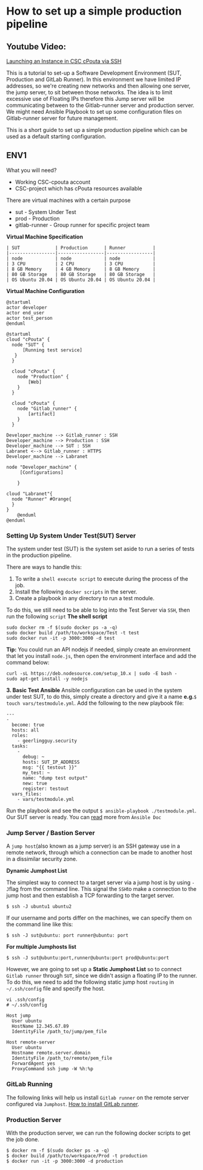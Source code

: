 # How to set up a simple production pipeline

## Youtube Video: 
[Launching an Instance in CSC cPouta via SSH](https://www.youtube.com/watch?v=p323T41KVB0&t=143s)


This is a tutorial to set-up a Software Development Environment (SUT, Production and GitLab Runner). In this environment we have limited IP addresses, so we're creating new networks and then allowing one server, the jump server, to sit between those networks. The idea is to limit excessive use of Floating IPs therefore this Jump server will be communicating between to the Gitlab-runner server and production server. We might need Ansible Playbook to set up some configuration files on Gitlab-runner server for future management.



This is a short guide to set up a simple production pipeline which can be used as a default starting configuration.

## ENV1


What you will need?

* Working CSC-cpouta account
* CSC-project which has cPouta resources available

There are virtual machines with a certain purpose

* sut - System Under Test
* prod - Production 
* gitlab-runner - Group runner for specific project team



**Virtual Machine Specification**
```
| SUT             | Production      | Runner          |
|-----------------|-----------------|-----------------|
| node            | node            | node            |
| 3 CPU           | 2 CPU           | 3 CPU           |
| 8 GB Memory     | 4 GB Memory     | 8 GB Memory     |
| 80 GB Storage   | 80 GB Storage   | 80 GB Storage   |
| OS Ubuntu 20.04 | OS Ubuntu 20.04 | OS Ubuntu 20.04 |
```



**Virtual Machine Configuration**

```plantuml
@startuml
actor developer
actor end_user
actor test_person
@enduml
```

```plantuml
@startuml
cloud "cPouta" {
  node "SUT" {
      [Running test service]
   }
  }

  cloud "cPouta" {
    node "Production" {
        [Web]
    }
  }

  cloud "cPouta" {
    node "Gitlab_runner" {
        [artifact]
    }
  }

Developer_machine --> Gitlab_runner : SSH 
Developer_machine --> Production : SSH
Developer_machine --> SUT : SSH
Labranet <--> Gitlab_runner : HTTPS
Developer_machine --> Labranet 

node "Developer_machine" {
     [Configurations]
    
    }

cloud "Labranet"{
  node "Runner" #Orange{
  }
}
    @enduml
@enduml
```


### Setting Up System Under Test(SUT) Server
The system under test (SUT) is the system set aside to run a series of tests in the production pipeline. 

There are ways to handle this:
1. To write a `shell execute script` to execute during the process of the job.
2. Install the following `docker scripts` in the server.
3. Create a playbook in any directory to run a test module.

To do this, we still need to be able to log into the Test Server via `SSH`, then run the following `script`
**The shell script**
```
sudo docker rm -f $(sudo docker ps -a -q)
sudo docker build /path/to/workspace/Test -t test
sudo docker run -it -p 3000:3000 -d test
```
**Tip:** You could run an API nodejs if needed, simply create an environment that let you install `node.js`, then open the environment interface and add the command below:
```
curl -sL https://deb.nodesource.com/setup_10.x | sudo -E bash -
sudo apt-get install -y nodejs
```

**3. Basic Test Ansible**
Ansible configuration can be used in the system under test SUT, to do this, simply create a directory and give it a name **e.g.**`$ touch vars/testmodule.yml`.
Add the following to the new playbook file:
```
--- 
- 
  become: true
  hosts: all
  roles: 
    - geerlingguy.security
  tasks: 
    - 
      debug: ~
      hosts: SUT_IP_ADDRESS
      msg: "{{ testout }}"
      my_test: ~
      name: "dump test output"
      new: true
      register: testout
  vars_files: 
    - vars/testmodule.yml

```
Run the playbook and see the output `$ ansible-playbook ./testmodule.yml`. Our SUT server is ready.
You can [read](https://docs.ansible.com/ansible/latest/dev_guide/developing_modules_general.html#environment-setup) more from `Ànsible Doc`



### Jump Server / Bastion Server

A `jump host`(also known as a jump server) is an SSH gateway use in a remote network, through which a connection can be made to another host in a dissimilar security zone. 

**Dynamic Jumphost List**

The simplest way to connect to a target server via a jump host is by using `-J`flag from the command line. This signal the `SSH`to make a connection to the jump host and then establish a TCP forwarding to the target server.
```
$ ssh -J ubuntu1 ubuntu2
```

If our username and ports differ on the machines, we can specify them on the command line like this:
```
$ ssh -J sut@ubuntu: port runner@ubuntu: port
```
**For multiple Jumphosts list**
```
$ ssh -J sut@ubuntu:port,runner@ubuntu:port prod@ubuntu:port
```

However, we are going to set up a **Static Jumphost List** so to connect `Gitlab runner` through `SUT`, since we didn't assign a floating IP to the runner.
To do this, we need to add the following static jump host `routing` in `~/.ssh/config` file and specify the host.
```
vi .ssh/config
# ~/.ssh/config

Host jump
  User ubuntu
  HostName 12.345.67.89
  IdentityFile /path_to/jump/pem_file

Host remote-server
  User ubuntu
  Hostname remote.server.domain
  IdentityFile /path_to/remote/pem_file
  ForwardAgent yes
  ProxyCommand ssh jump -W %h:%p

```
### GitLab Running
The following links will help us install `Gitlab runner` on the remote server configured via `Jumphost`.
[How to install GitLab runner](https://about.gitlab.com/blog/2016/04/19/how-to-set-up-gitlab-runner-on-digitalocean/).

### Production Server
With the production server, we can run the following docker scripts to get the job done.

```
$ docker rm -f $(sudo docker ps -a -q)
$ docker build /path/to/workspace/Prod -t production
$ docker run -it -p 3000:3000 -d production
```

